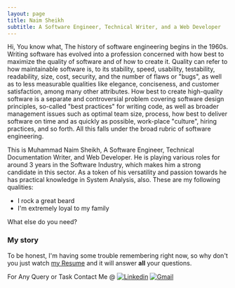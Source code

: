 ```yaml
---
layout: page
title: Naim Sheikh
subtitle: A Software Engineer, Technical Writer, and a Web Developer
---
```


Hi, You know what, The history of software engineering begins in the 1960s. Writing software has evolved into a profession concerned with how best to maximize the quality of software and of how to create it. Quality can refer to how maintainable software is, to its stability, speed, usability, testability, readability, size, cost, security, and the number of flaws or "bugs", as well as to less measurable qualities like elegance, conciseness, and customer satisfaction, among many other attributes. How best to create high-quality software is a separate and controversial problem covering software design principles, so-called "best practices" for writing code, as well as broader management issues such as optimal team size, process, how best to deliver software on time and as quickly as possible, work-place "culture", hiring practices, and so forth. All this falls under the broad rubric of software engineering.

This is Muhammad Naim Sheikh, A Software Engineer, Technical Documentation Writer, and Web Developer. He is playing various roles for around 3 years in the Software Industry, which makes him a strong candidate in this sector. As a token of his versatility and passion towards he has practical knowledge in System Analysis, also.
These are my following qualities: 
- I rock a great beard
- I'm extremely loyal to my family

What else do you need?

### My story

To be honest, I'm having some trouble remembering right now, so why don't you just watch [my Resume](https://github.com/naiemsheikh/naiemsheikh/raw/main/Naim_Sheikh.pdf) and it will answer **all** your questions.

For Any Query or Task Contact Me @
[![Linkedin](https://img.shields.io/badge/-LinkedIn-blue?style=flat&logo=Linkedin&logoColor=white)](https://www.linkedin.com/in/muhammad-naim-sheikh-58162a147/)
[![Gmail](https://img.shields.io/badge/-Gmail-c14438?style=flat&logo=Gmail&logoColor=white)](mailto:naiem662@gmail.com)
